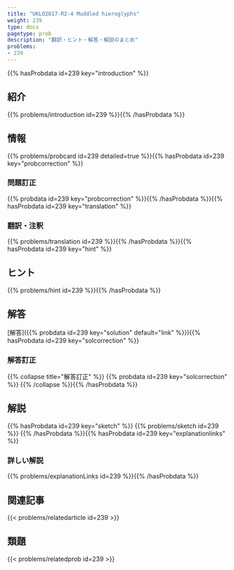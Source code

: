 ```yaml
---
title: "UKLO2017-R2-4 Muddled hieroglyphs"
weight: 239
type: docs
pagetype: prob
description: "翻訳・ヒント・解答・解説のまとめ"
problems: 
- 239
---
```


{{% hasProbdata id=239 key="introduction" %}}

## 紹介

{{% problems/introduction id=239 %}}{{% /hasProbdata %}}

## 情報

{{% problems/probcard id=239 detailed=true %}}{{% hasProbdata id=239 key="probcorrection" %}}

### 問題訂正

{{% probdata id=239 key="probcorrection" %}}{{% /hasProbdata %}}{{% hasProbdata id=239 key="translation" %}}

### 翻訳・注釈

{{% problems/translation id=239 %}}{{% /hasProbdata %}}{{% hasProbdata id=239 key="hint" %}}

## ヒント

{{% problems/hint id=239 %}}{{% /hasProbdata %}}

## 解答

[解答]({{% probdata id=239 key="solution" default="link" %}}){{% hasProbdata id=239 key="solcorrection" %}}

### 解答訂正

{{% collapse title="解答訂正" %}}
{{% probdata id=239 key="solcorrection" %}}
{{% /collapse %}}{{% /hasProbdata %}}

## 解説

{{% hasProbdata id=239 key="sketch" %}}
{{% problems/sketch id=239 %}}
{{% /hasProbdata %}}{{% hasProbdata id=239 key="explanationlinks" %}}

### 詳しい解説

{{% problems/explanationLinks id=239 %}}{{% /hasProbdata %}}

## 関連記事

{{< problems/relatedarticle id=239 >}}

## 類題

{{< problems/relatedprob id=239 >}}
